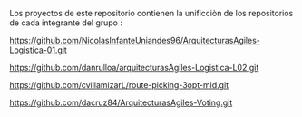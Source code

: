 Los proyectos de este repositorio contienen la unificciòn de los repositorios de cada integrante del grupo :

https://github.com/NicolasInfanteUniandes96/ArquitecturasAgiles-Logistica-01.git

https://github.com/danrulloa/arquitecturasAgiles-Logistica-L02.git

https://github.com/cvillamizarL/route-picking-3opt-mid.git

https://github.com/dacruz84/ArquitecturasAgiles-Voting.git
